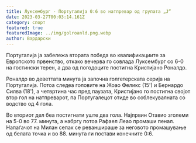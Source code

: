 ```yaml
---
title: Луксембург - Португалија 0:6 во натпревар од групата „Ј“
date: 2023-03-27T00:03:14.161Z
category: спорт
featured: true
featuredImage: ../img/golroanld.png.webp
author: Вардарски
---
```


Португалија ја забележа втората победа во квалификациите за Европското првенство, откако вечерва го совлада Луксембург со 6-0 на гостински терен, а два од погодоците постигна Кристијано Роналдо.

Роналдо во деветтата минута ја започна голгетерската серија на Португалија. Потоа следеа головите на Жоао Феликс (15') и Бернардо Силва (18'), а четвртина час пред паузата, Кристијано го постигна својот втор гол на натпреварот, па Португалецот отиде во соблекувалната со водство од 4 гола.

Во вториот дел беа постигнати уште два гола. Најпрвин Отавио зголеми на 5-0 во 77. минута, а набргу потоа Рафаел Леао промаши пенал. Напаѓачот на Милан сепак се реваншираше за неговото промашување од белата точка и во 88. минута ги постави конечните 0:6.
